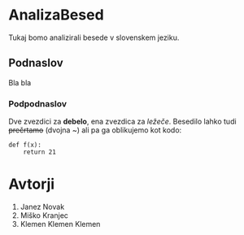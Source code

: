 # AnalizaBesed

Tukaj bomo analizirali besede v slovenskem jeziku.

## Podnaslov

Bla bla

### Podpodnaslov

Dve zvezdici za **debelo**, ena zvezdica za *ležeče*.
Besedilo lahko tudi ~~prečrtamo~~ (dvojna ~) ali pa ga oblikujemo
kot kodo:

```
def f(x):
    return 21
```

# Avtorji

1. Janez Novak
2. Miško Kranjec
3. Klemen Klemen Klemen


